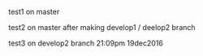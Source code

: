 


test1 on master

test2 on master after making develop1 / deelop2 branch

test3 on develop2 branch 21:09pm 19dec2016
